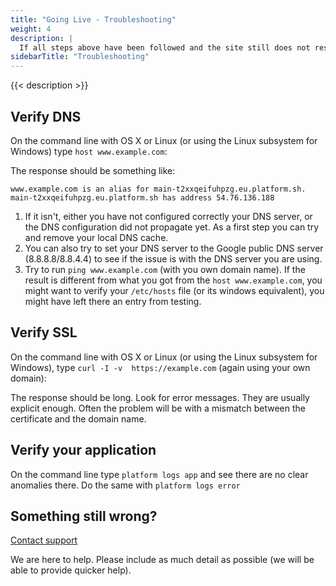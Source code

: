 ```yaml
---
title: "Going Live - Troubleshooting"
weight: 4
description: |
  If all steps above have been followed and the site still does not resolve (after waiting for the DNS update to propagate), here are a few simple self-help steps to take before contacting support.
sidebarTitle: "Troubleshooting"
---
```


{{< description >}}

## Verify DNS

On the command line with OS X or Linux (or using the Linux subsystem for Windows) type `host www.example.com`:

The response should be something like:

```text
www.example.com is an alias for main-t2xxqeifuhpzg.eu.platform.sh.
main-t2xxqeifuhpzg.eu.platform.sh has address 54.76.136.188
```

1. If it isn't, either you have not configured correctly your DNS server, or the DNS configuration did not propagate yet.
   As a first step you can try and remove your local DNS cache.
2. You can also try to set your DNS server to the Google public DNS server (8.8.8.8/8.8.4.4)
   to see if the issue is with the DNS server you are using.
3. Try to run `ping www.example.com` (with you own domain name).
   If the result is different from what you got from the `host www.example.com`,
   you might want to verify your `/etc/hosts` file (or its windows equivalent),
   you might have left there an entry from testing.

## Verify SSL

On the command line with OS X or Linux (or using the Linux subsystem for Windows),
type `curl -I -v  https://example.com` (again using your own domain):

The response should be long. Look for error messages.
They are usually explicit enough.
Often the problem will be with a mismatch between the certificate and the domain name.

## Verify your application

On the command line type `platform logs app` and see there are no clear anomalies there.
Do the same with `platform logs error`

## Something still wrong?

[Contact support](/overview/contact-customer-support.md)

We are here to help. Please include as much detail as possible (we will be able to provide quicker help).
